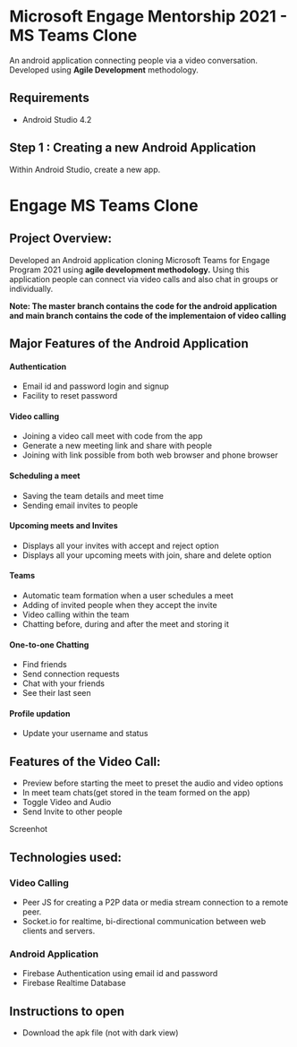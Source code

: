 # Microsoft Engage Mentorship 2021 - MS Teams Clone

An android application connecting people via a video conversation. Developed using **Agile Development** methodology. 

## Requirements
- Android Studio 4.2

## Step 1 : Creating a new Android Application
Within Android Studio, create a new app.

# Engage MS Teams Clone

## Project Overview: 
Developed an Android application cloning Microsoft Teams for Engage Program 2021 using **agile development methodology.** Using this application people can connect via video calls and also chat in groups or individually.

**Note: The master branch contains the code for the android application and main branch contains the code of the implementaion of video calling**

## Major Features of the Android Application

#### Authentication
- Email id and password login and signup
- Facility to reset password

#### Video calling
- Joining a video call meet with code from the app
- Generate a new meeting link and share with people
- Joining with link possible from both web browser and phone browser

#### Scheduling a meet
- Saving the team details and meet time
- Sending email invites to people

#### Upcoming meets and Invites
- Displays all your invites with accept and reject option
- Displays all your upcoming meets with join, share and delete option

#### Teams
- Automatic team formation when a user schedules a meet
- Adding of invited people when they accept the invite 
- Video calling within the team
- Chatting before, during and after the meet and storing it

#### One-to-one Chatting
- Find friends
- Send connection requests
- Chat with your friends
- See their last seen

#### Profile updation 
- Update your username and status

## Features of the Video Call:
- Preview before starting the meet to preset the audio and video options
- In meet team chats(get stored in the team formed on the app)
- Toggle Video and Audio
- Send Invite to other people

Screenhot 

## Technologies used:

### Video Calling
- Peer JS for creating a P2P data or media stream connection to a remote peer.
- Socket.io for realtime, bi-directional communication between web clients and servers. 

### Android Application
- Firebase Authentication using email id and password
- Firebase Realtime Database

## Instructions to open
- Download the apk file (not with dark view)

